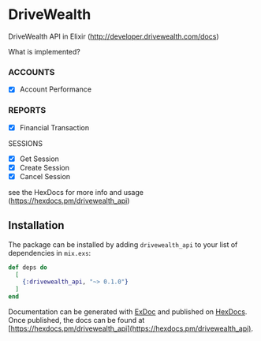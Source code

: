 # DriveWealth

DriveWealth API in Elixir (http://developer.drivewealth.com/docs)

What is implemented?

### ACCOUNTS
- [X] Account Performance

### REPORTS
- [X] Financial Transaction

SESSIONS
- [X] Get Session
- [X] Create Session
- [X] Cancel Session

see the HexDocs for more info and usage (https://hexdocs.pm/drivewealth_api)

## Installation

The package can be installed by adding `drivewealth_api` to your list of dependencies in `mix.exs`:

```elixir
def deps do
  [
    {:drivewealth_api, "~> 0.1.0"}
  ]
end
```

Documentation can be generated with [ExDoc](https://github.com/elixir-lang/ex_doc)
and published on [HexDocs](https://hexdocs.pm). Once published, the docs can
be found at [https://hexdocs.pm/drivewealth_api](https://hexdocs.pm/drivewealth_api).
